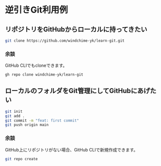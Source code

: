 # 逆引きGit利用例
## リポジトリをGitHubからローカルに持ってきたい
``` bash
git clone https://github.com/windchime-yk/learn-git.git
```
### 余談
GitHub CLIでもcloneできます。
``` bash
gh repo clone windchime-yk/learn-git
```

## ローカルのフォルダをGit管理にしてGitHubにあげたい
``` bash
git init
git add .
git commit -m "feat: first commit"
git push origin main
```

### 余談
GitHub上にリポジトリがない場合、GitHub CLIで新規作成できます。

``` bash
git repo create
```
